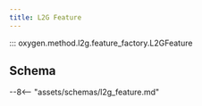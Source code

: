 ```yaml
---
title: L2G Feature
---
```


::: oxygen.method.l2g.feature_factory.L2GFeature

## Schema

--8<-- "assets/schemas/l2g_feature.md"
